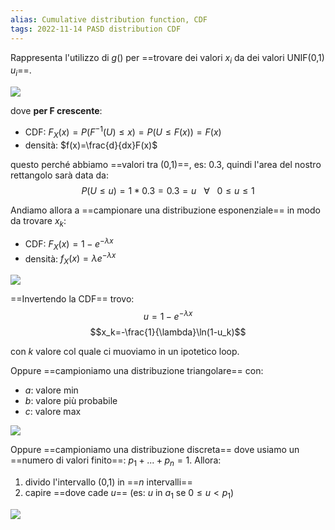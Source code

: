 ```yaml
---
alias: Cumulative distribution function, CDF
tags: 2022-11-14 PASD distribution CDF
---
```


Rappresenta l'utilizzo di $g()$ per ==trovare dei valori $x_i$ da dei valori UNIF(0,1) $u_i$==.

![](Uni/PASD/img/gennum2.jpeg)

dove **per F crescente**:
- CDF: $F_X(x)=P(F^{-1}(U)\leq x)=P(U\leq F(x))=F(x)$
- densità: $f(x)=\frac{d}{dx}F(x)$

questo perché abbiamo ==valori tra (0,1)==, es: $0.3$, quindi l'area del nostro rettangolo sarà data da: $$P(U\leq u)=1*0.3=0.3=u\ \ \ \forall\ \ \ 0\leq u\leq 1$$

Andiamo allora a ==campionare una distribuzione esponenziale== in modo da trovare $x_k$:

- CDF: $F_X(x)=1-e^{-\lambda x}$
- densità: $f_X(x)=\lambda e^{-\lambda x}$

![](Uni/PASD/img/disesp.jpeg)

==Invertendo la CDF== trovo:
$$u=1-e^{-\lambda x}$$
$$x_k=-\frac{1}{\lambda}\ln(1-u_k)$$

con $k$ valore col quale ci muoviamo in un ipotetico loop.

Oppure ==campioniamo una distribuzione triangolare== con:

- $a$: valore min
- $b$: valore più probabile
- $c$: valore max

![](Uni/PASD/img/disret.jpeg)

Oppure ==campioniamo una distribuzione discreta== dove usiamo un ==numero di valori finito==: $p_1+...+p_n=1$.
Allora: 

1. divido l'intervallo (0,1) in ==$n$ intervalli==
2. capire ==dove cade $u$== (es: $u$ in $a_1$ se $0\leq u<p_1$)

![](Uni/PASD/img/disdisc.jpeg)